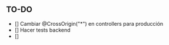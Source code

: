## TO-DO

- [] Cambiar @CrossOrigin("*") en controllers para producción
- [] Hacer tests backend
- [] 